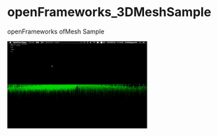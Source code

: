 # openFrameworks_3DMeshSample
openFrameworks ofMesh Sample

![circleanimationmuvie](https://github.com/Hiroki11x/openFrameworksSample/blob/master/openFrameworks_3DMeshSample/movie.gif)
